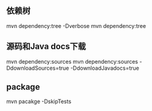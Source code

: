 
## 依赖树
mvn dependency:tree  -Dverbose 
mvn dependency:tree  

## 源码和Java docs下载
mvn dependency:sources
mvn dependency:sources -DdownloadSources=true -DdownloadJavadocs=true

## package
mvn pacakge  -DskipTests
